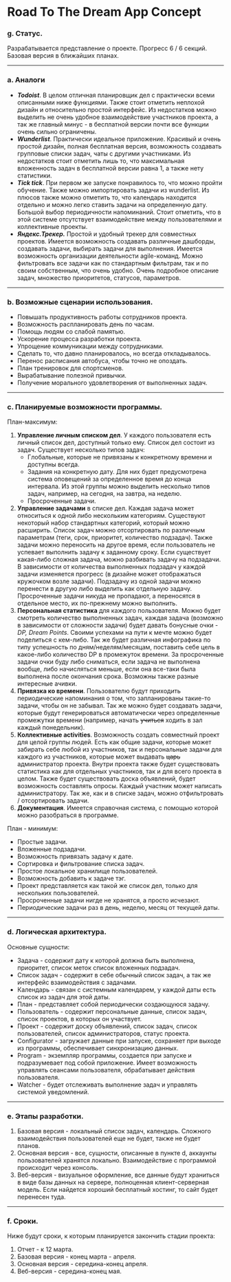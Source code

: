 # Road To The Dream App Concept
### g. Статус.
Разрабатывается представление о проекте. Прогресс 6 / 6 секций.
Базовая версия в ближайших планах.

---
### a. Аналоги
* ***Todoist***. В целом отличная планировщик дел с практически всеми описанными ниже функциями. Также стоит отметить неплохой дизайн и относительно простой интерфейс. Из недостатков можно выделить не очень удобное взаимодействие участников проекта, а так же главный минус - в бесплатной версии почти все функции очень сильно ограничены.
* ***Wunderlist***. Практически идеальное приложение. Красивый и очень простой дизайн, полная бесплатная версия, возможность создавать групповые списки задач, чаты с другими участниками. Из недостатков стоит отметить лишь то, что максимальная вложенность задач в бесплатной версии равна 1, а также нету статистики.
* ***Tick tick***. При первом же запуске понравилось то, что можно пройти обучение. Также можно импортировать задачи из wunderlist. Из плюсов также можно отметить то, что календарь находится отдельно и можно легко ставить задачи на определенную дату. Большой выбор периодичности напоминаний. Стоит отметить, что в этой системе отсутствует взаимодействие между пользователями и коллективные проекты.
* ***Яндекс.Трекер.*** Простой и удобный трекер для совместных проектов. Имеется возможность создавать различные дашборды, создавать задачи, выбирать задачи для выполнения. Имеется возможность организации деятельности agile-команд. Можно фильтровать все задачи как по стандартным фильтрам, так и по своим собственным, что очень удобно. Очень подробное описание задач, множество приоритетов, статусов, параметров.
---
### b. Возможные сценарии использования.
* Повышать продуктивность работы сотрудников проекта.  
* Возможность распланировать день по часам.  
* Помощь людям со слабой памятью.  
* Ускорение процесса разработки проекта.  
* Упрощение коммуникации между сотрудниками.  
* Сделать то, что давно планировалось, но всегда откладывалось.
* Перенос расписания автобуса, чтобы точно не опоздать.
* План тренировок для спортсменов.  
* Вырабатывание полезной привычки.  
* Получение морального удовлетворения от выполненных задач.  
---
### c. Планируемые возможности программы.
План-максимум:
1. **Управление личным списком дел**. У каждого пользователя есть личный список дел, доступный только ему. Список дел состоит из задач. Существует несколько типов задач:  
    * Глобальные, которые не привязаны к конкретному времени и доступны всегда.  
    * Задания на конкретную дату. Для них будет предусмотрена система 		   оповещений за определенное время до конца интервала. Из этой группы можно   выделить несколько типов задач, например, на сегодня, на завтра, на неделю.  
    * Просроченные задачи.    
2. **Управление задачами** в списке дел. Каждая задача может относиться к одной  либо нескольким категориям. Существуют некоторый набор стандартных категорий, который можно расширить. Список задач можно отсортировать по различным параметрам (теги, срок, приоритет, количество подзадач). Также задачи можно переносить на другое время, если пользователь не успевает выполнить задачу к заданному сроку. Если существует какая-либо сложная задача, можно разбивать задачу на подзадачи. В зависимости от количества выполненных подзадач у каждой задачи изменяется прогресс (в дизайне может отображаться кружочком возле задачи). Подзадачу из одной задачи можно перенести в другую либо выделить как отдельную задачу. Просроченные задачи никуда не пропадают, а переносятся в отдельное место, их по-прежнему можно выполнить.   
3. **Персональная статистика** для каждого пользователя. Можно будет смотреть количество выполненных задач, каждая задача (возможно в зависимости от сложности задачи) будет давать бонусные очки - *DP, Dream Points*. Своими успехами на пути к мечте можно будет поделиться с кем-либо. Так же будет различная инфографика по типу успешность по дням/неделям/месяцам, поставить себе цель в какое-либо количество DP в промежуток времени. За просроченные
задачи очки буду либо сниматься, если задача не выполнена вообще, либо начисляться меньше, если она все-таки была выполнена после окончания срока. Возможны также разные интересные ачивки.
4. **Привязка ко времени**. Пользователю будут приходить периодические напоминания о том, что запланированы такие-то задачи, чтобы он не забывал. Так же можно будет создавать задачи, которые будут генерироваться автоматически через определенные промежутки времени (например, начать ~~учиться~~  ходить в зал каждый понедельник).
5. **Коллективные activities**. Возможность создать совместный проект для целой группы людей.  Есть как общие задачи, которые может забирать себе любой из участников, так и персональные задачи для каждого из участников, которые может выдавать ~~царь~~ администратор проекта. Внутри проекта также будет существовать статистика как для отдельных участников, так и для всего проекта в целом. Также будет существовать доска объявлений, будет возможность составлять опросы. Каждый участник может написать администратору. Так же, как и в списке задач, можно отфильтровать / отсортировать задачи.
6. **Документация**. Имеется справочная система, с помощью которой можно разобраться в программе.

План - минимум:
* Простые задачи.
* Вложенные подзадачи.
* Возможность привязать задачу к дате.
* Сортировка и фильтрование списка задач.
* Простое локальное хранилище пользователей.
* Возможность добавить к задаче тэг.
* Проект представляется как такой же список дел, только для нескольких пользователей.
* Просроченные задачи нигде не хранятся, а просто исчезают.
* Периодические задачи раз в день, неделю, месяц от текущей даты.
---
### d. Логическая архитектура.
Основные сущности:
* Задача - содержит дату к которой должна быть выполнена, приоритет, список меток список вложенных подзадач.
* Список задач - содержит в себе обычный список задач, а так же интерфейс взаимодействия с задачами.
* Календарь - связан с системным календарем, у каждой даты есть список из задач для этой даты.
* План - представляет собой периодически создающуюся задачу.
* Пользователь - содержит персональные данные, список задач, список проектов, в которых он участвует.
* Проект - содержит доску объявлений, список задач, список пользователей, список администраторов, статус проекта.
* Configurator - загружает данные при запуске, сохраняет при выходе из программы, обеспечивает синхронизацию данных.
* Program - экземпляр программы, создается при запуске и подразумевает под собой приложение. Имеет возможность управлять сеансами пользователя, обрабатывает действия пользователя.
* Watcher - будет отслеживать выполнение задач и управлять системой уведомлений.

---
### e. Этапы разработки.
1. Базовая версия - локальный список задач, календарь. Сложного взаимодействия пользователей еще не будет, также не будет планов.
2. Основная версия - все, сущности, описанные в пункте d, аккаунты пользователей хранятся локально. Взаимодействие с программой происходит через консоль.
3. Веб-версия - визуальное оформление, все данные будут храниться в виде базы данных на сервере, полноценная клиент-серверная модель. Если найдется хороший бесплатный хостинг, то сайт будет перенесен туда.

---
### f. Сроки.
Ниже будут сроки, к которым планируется закончить стадии проекта:
1. Отчет - к 12 марта.
2. Базовая версия - конец марта - апреля.
3. Основная версия - середина-конец апреля.
4. Веб-версия - середина-конец мая.
